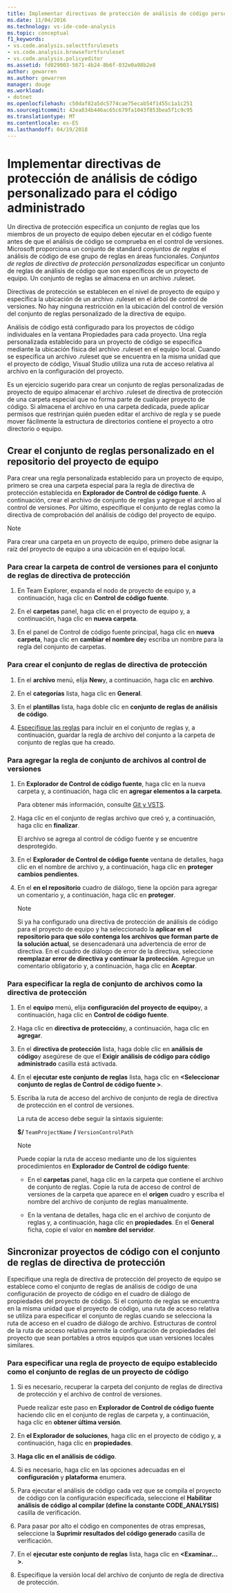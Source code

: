 ```yaml
---
title: Implementar directivas de protección de análisis de código personalizado para el código administrado en Visual Studio
ms.date: 11/04/2016
ms.technology: vs-ide-code-analysis
ms.topic: conceptual
f1_keywords:
- vs.code.analysis.selecttfsrulesets
- vs.code.analysis.browsefortfsruleset
- vs.code.analysis.policyeditor
ms.assetid: fd029003-5671-4b24-8b6f-032e0a98b2e8
author: gewarren
ms.author: gewarren
manager: douge
ms.workload:
- dotnet
ms.openlocfilehash: c50daf82a5dc5774cae75ecab54f1455c1a1c251
ms.sourcegitcommit: 42ea834b446ac65c679fa1043f853bea5f1c9c95
ms.translationtype: MT
ms.contentlocale: es-ES
ms.lasthandoff: 04/19/2018
---
```

# <a name="implement-custom-code-analysis-check-in-policies-for-managed-code"></a>Implementar directivas de protección de análisis de código personalizado para el código administrado

Un directiva de protección especifica un conjunto de reglas que los miembros de un proyecto de equipo deben ejecutar en el código fuente antes de que el análisis de código se comprueba en el control de versiones. Microsoft proporciona un conjunto de standard *conjuntos de reglas* el análisis de código de ese grupo de reglas en áreas funcionales. *Conjuntos de reglas de directiva de protección personalizadas* especificar un conjunto de reglas de análisis de código que son específicos de un proyecto de equipo. Un conjunto de reglas se almacena en un archivo .ruleset.

Directivas de protección se establecen en el nivel de proyecto de equipo y especifica la ubicación de un archivo .ruleset en el árbol de control de versiones. No hay ninguna restricción en la ubicación del control de versión del conjunto de reglas personalizado de la directiva de equipo.

Análisis de código está configurado para los proyectos de código individuales en la ventana Propiedades para cada proyecto. Una regla personalizada establecido para un proyecto de código se especifica mediante la ubicación física del archivo .ruleset en el equipo local. Cuando se especifica un archivo .ruleset que se encuentra en la misma unidad que el proyecto de código, Visual Studio utiliza una ruta de acceso relativa al archivo en la configuración del proyecto.

Es un ejercicio sugerido para crear un conjunto de reglas personalizadas de proyecto de equipo almacenar el archivo .ruleset de directiva de protección de una carpeta especial que no forma parte de cualquier proyecto de código. Si almacena el archivo en una carpeta dedicada, puede aplicar permisos que restrinjan quién pueden editar el archivo de regla y se puede mover fácilmente la estructura de directorios contiene el proyecto a otro directorio o equipo.

## <a name="create-the-team-project-custom-check-in-rule-set"></a>Crear el conjunto de reglas personalizado en el repositorio del proyecto de equipo

Para crear una regla personalizada establecido para un proyecto de equipo, primero se crea una carpeta especial para la regla de directiva de protección establecida en **Explorador de Control de código fuente**. A continuación, crear el archivo de conjunto de reglas y agregue el archivo al control de versiones. Por último, especifique el conjunto de reglas como la directiva de comprobación del análisis de código del proyecto de equipo.

> [!NOTE]
> Para crear una carpeta en un proyecto de equipo, primero debe asignar la raíz del proyecto de equipo a una ubicación en el equipo local.

### <a name="to-create-the-version-control-folder-for-the-check-in-policy-rule-set"></a>Para crear la carpeta de control de versiones para el conjunto de reglas de directiva de protección

1. En Team Explorer, expanda el nodo de proyecto de equipo y, a continuación, haga clic en **Control de código fuente**.

2. En el **carpetas** panel, haga clic en el proyecto de equipo y, a continuación, haga clic en **nueva carpeta**.

3. En el panel de Control de código fuente principal, haga clic en **nueva carpeta**, haga clic en **cambiar el nombre de**y escriba un nombre para la regla del conjunto de carpetas.

### <a name="to-create-the-check-in-policy-rule-set"></a>Para crear el conjunto de reglas de directiva de protección

1. En el **archivo** menú, elija **New**y, a continuación, haga clic en **archivo**.

2. En el **categorías** lista, haga clic en **General**.

3. En el **plantillas** lista, haga doble clic en **conjunto de reglas de análisis de código**.

4. [Especifique las reglas](../code-quality/how-to-create-a-custom-rule-set.md) para incluir en el conjunto de reglas y, a continuación, guardar la regla de archivo del conjunto a la carpeta de conjunto de reglas que ha creado.

### <a name="to-add-the-rule-set-file-to-version-control"></a>Para agregar la regla de conjunto de archivos al control de versiones

1. En **Explorador de Control de código fuente**, haga clic en la nueva carpeta y, a continuación, haga clic en **agregar elementos a la carpeta**.

     Para obtener más información, consulte [Git y VSTS](/vsts/git/overview).

2. Haga clic en el conjunto de reglas archivo que creó y, a continuación, haga clic en **finalizar**.

     El archivo se agrega al control de código fuente y se encuentre desprotegido.

3. En el **Explorador de Control de código fuente** ventana de detalles, haga clic en el nombre de archivo y, a continuación, haga clic en **proteger cambios pendientes**.

4. En el **en el repositorio** cuadro de diálogo, tiene la opción para agregar un comentario y, a continuación, haga clic en **proteger**.

    > [!NOTE]
    > Si ya ha configurado una directiva de protección de análisis de código para el proyecto de equipo y ha seleccionado la **aplicar en el repositorio para que sólo contenga los archivos que forman parte de la solución actual**, se desencadenará una advertencia de error de directiva. En el cuadro de diálogo de error de la directiva, seleccione **reemplazar error de directiva y continuar la protección**. Agregue un comentario obligatorio y, a continuación, haga clic en **Aceptar**.

### <a name="to-specify-the-rule-set-file-as-the-check-in-policy"></a>Para especificar la regla de conjunto de archivos como la directiva de protección

1. En el **equipo** menú, elija **configuración del proyecto de equipo**y, a continuación, haga clic en **Control de código fuente**.

2. Haga clic en **directiva de protección**y, a continuación, haga clic en **agregar**.

3. En el **directiva de protección** lista, haga doble clic en **análisis de código**y asegúrese de que el **Exigir análisis de código para código administrado** casilla está activada.

4. En el **ejecutar este conjunto de reglas** lista, haga clic en  **\<Seleccionar conjunto de reglas de Control de código fuente >**.

5. Escriba la ruta de acceso del archivo de conjunto de regla de directiva de protección en el control de versiones.

     La ruta de acceso debe seguir la sintaxis siguiente:

     **$/** `TeamProjectName` **/** `VersionControlPath`

    > [!NOTE]
    > Puede copiar la ruta de acceso mediante uno de los siguientes procedimientos en **Explorador de Control de código fuente**:

    - En el **carpetas** panel, haga clic en la carpeta que contiene el archivo de conjunto de reglas. Copie la ruta de acceso de control de versiones de la carpeta que aparece en el **origen** cuadro y escriba el nombre del archivo de conjunto de reglas manualmente.

    - En la ventana de detalles, haga clic en el archivo de conjunto de reglas y, a continuación, haga clic en **propiedades**. En el **General** ficha, copie el valor en **nombre del servidor**.

## <a name="synchronize-code-projects-to-the-check-in-policy-rule-set"></a>Sincronizar proyectos de código con el conjunto de reglas de directiva de protección

Especifique una regla de directiva de protección del proyecto de equipo se establece como el conjunto de reglas de análisis de código de una configuración de proyecto de código en el cuadro de diálogo de propiedades del proyecto de código. Si el conjunto de reglas se encuentra en la misma unidad que el proyecto de código, una ruta de acceso relativa se utiliza para especificar el conjunto de reglas cuando se selecciona la ruta de acceso en el cuadro de diálogo de archivo. Estructuras de control de la ruta de acceso relativa permite la configuración de propiedades del proyecto que sean portables a otros equipos que usan versiones locales similares.

### <a name="to-specify-a-team-project-rule-set-as-the-rule-set-of-a-code-project"></a>Para especificar una regla de proyecto de equipo establecido como el conjunto de reglas de un proyecto de código

1. Si es necesario, recuperar la carpeta del conjunto de reglas de directiva de protección y el archivo de control de versiones.

   Puede realizar este paso en **Explorador de Control de código fuente** haciendo clic en el conjunto de reglas de carpeta y, a continuación, haga clic en **obtener última versión**.

2. En **el Explorador de soluciones**, haga clic en el proyecto de código y, a continuación, haga clic en **propiedades**.

3. **Haga clic en el análisis de código**.

4. Si es necesario, haga clic en las opciones adecuadas en el **configuración** y **plataforma** enumera.

5. Para ejecutar el análisis de código cada vez que se compila el proyecto de código con la configuración especificada, seleccione el **Habilitar análisis de código al compilar (define la constante CODE_ANALYSIS)** casilla de verificación.

6. Para pasar por alto el código en componentes de otras empresas, seleccione la **Suprimir resultados del código generado** casilla de verificación.

7. En el **ejecutar este conjunto de reglas** lista, haga clic en  **\<Examinar... >**.

8. Especifique la versión local del archivo de conjunto de regla de directiva de protección.